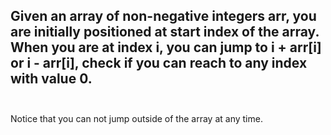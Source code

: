## Given an array of non-negative integers arr, you are initially positioned at start index of the array. When you are at index i, you can jump to i + arr[i] or i - arr[i], check if you can reach to any index with value 0. <br> <br> 
Notice that you can not jump outside of the array at any time. <br> 
